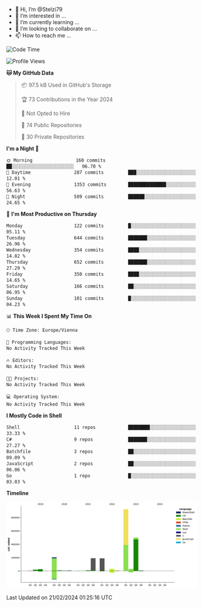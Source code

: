 - 👋 Hi, I’m @Stelzi79
- 👀 I’m interested in ...
- 🌱 I’m currently learning ...
- 💞️ I’m looking to collaborate on ...
- 📫 How to reach me ...

<!--START_SECTION:waka-->
![Code Time](http://img.shields.io/badge/Code%20Time-941%20hrs%2034%20mins-blue)

![Profile Views](http://img.shields.io/badge/Profile%20Views-0-blue)

**🐱 My GitHub Data** 

> 📦 97.5 kB Used in GitHub's Storage 
 > 
> 🏆 73 Contributions in the Year 2024
 > 
> 🚫 Not Opted to Hire
 > 
> 📜 74 Public Repositories 
 > 
> 🔑 30 Private Repositories 
 > 
**I'm a Night 🦉** 

```text
🌞 Morning                160 commits         ██░░░░░░░░░░░░░░░░░░░░░░░   06.70 % 
🌆 Daytime                287 commits         ███░░░░░░░░░░░░░░░░░░░░░░   12.01 % 
🌃 Evening                1353 commits        ██████████████░░░░░░░░░░░   56.63 % 
🌙 Night                  589 commits         ██████░░░░░░░░░░░░░░░░░░░   24.65 % 
```
📅 **I'm Most Productive on Thursday** 

```text
Monday                   122 commits         █░░░░░░░░░░░░░░░░░░░░░░░░   05.11 % 
Tuesday                  644 commits         ███████░░░░░░░░░░░░░░░░░░   26.96 % 
Wednesday                354 commits         ████░░░░░░░░░░░░░░░░░░░░░   14.82 % 
Thursday                 652 commits         ███████░░░░░░░░░░░░░░░░░░   27.29 % 
Friday                   350 commits         ████░░░░░░░░░░░░░░░░░░░░░   14.65 % 
Saturday                 166 commits         ██░░░░░░░░░░░░░░░░░░░░░░░   06.95 % 
Sunday                   101 commits         █░░░░░░░░░░░░░░░░░░░░░░░░   04.23 % 
```


📊 **This Week I Spent My Time On** 

```text
🕑︎ Time Zone: Europe/Vienna

💬 Programming Languages: 
No Activity Tracked This Week

🔥 Editors: 
No Activity Tracked This Week

🐱‍💻 Projects: 
No Activity Tracked This Week

💻 Operating System: 
No Activity Tracked This Week
```

**I Mostly Code in Shell** 

```text
Shell                    11 repos            ████████░░░░░░░░░░░░░░░░░   33.33 % 
C#                       9 repos             ███████░░░░░░░░░░░░░░░░░░   27.27 % 
Batchfile                3 repos             ██░░░░░░░░░░░░░░░░░░░░░░░   09.09 % 
JavaScript               2 repos             ██░░░░░░░░░░░░░░░░░░░░░░░   06.06 % 
Go                       1 repo              █░░░░░░░░░░░░░░░░░░░░░░░░   03.03 % 
```



**Timeline**

![Lines of Code chart](https://raw.githubusercontent.com/Stelzi79/Stelzi79/main/assets/bar_graph.png)


 Last Updated on 21/02/2024 01:25:16 UTC
<!--END_SECTION:waka-->

<!---
Stelzi79/Stelzi79 is a ✨ special ✨ repository because its `README.md` (this file) appears on your GitHub profile.
You can click the Preview link to take a look at your changes.
--->
